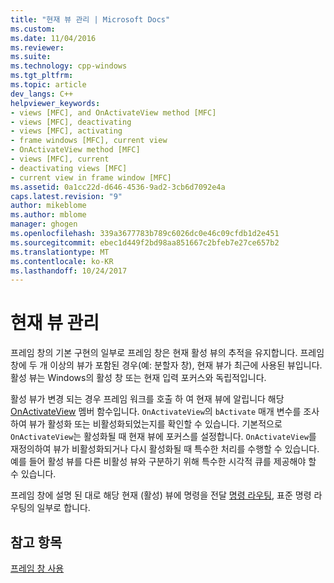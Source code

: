 ```yaml
---
title: "현재 뷰 관리 | Microsoft Docs"
ms.custom: 
ms.date: 11/04/2016
ms.reviewer: 
ms.suite: 
ms.technology: cpp-windows
ms.tgt_pltfrm: 
ms.topic: article
dev_langs: C++
helpviewer_keywords:
- views [MFC], and OnActivateView method [MFC]
- views [MFC], deactivating
- views [MFC], activating
- frame windows [MFC], current view
- OnActivateView method [MFC]
- views [MFC], current
- deactivating views [MFC]
- current view in frame window [MFC]
ms.assetid: 0a1cc22d-d646-4536-9ad2-3cb6d7092e4a
caps.latest.revision: "9"
author: mikeblome
ms.author: mblome
manager: ghogen
ms.openlocfilehash: 339a3677783b789c6026dc0e46c09cfdb1d2e451
ms.sourcegitcommit: ebec1d449f2bd98aa851667c2bfeb7e27ce657b2
ms.translationtype: MT
ms.contentlocale: ko-KR
ms.lasthandoff: 10/24/2017
---
```

# <a name="managing-the-current-view"></a>현재 뷰 관리
프레임 창의 기본 구현의 일부로 프레임 창은 현재 활성 뷰의 추적을 유지합니다. 프레임 창에 두 개 이상의 뷰가 포함된 경우(예: 분할자 창), 현재 뷰가 최근에 사용된 뷰입니다. 활성 뷰는 Windows의 활성 창 또는 현재 입력 포커스와 독립적입니다.  
  
 활성 뷰가 변경 되는 경우 프레임 워크를 호출 하 여 현재 뷰에 알립니다 해당 [OnActivateView](../mfc/reference/cview-class.md#onactivateview) 멤버 함수입니다. `OnActivateView`의 `bActivate` 매개 변수를 조사하여 뷰가 활성화 또는 비활성화되었는지를 확인할 수 있습니다. 기본적으로 `OnActivateView`는 활성화될 때 현재 뷰에 포커스를 설정합니다. `OnActivateView`를 재정의하여 뷰가 비활성화되거나 다시 활성화될 때 특수한 처리를 수행할 수 있습니다. 예를 들어 활성 뷰를 다른 비활성 뷰와 구분하기 위해 특수한 시각적 큐를 제공해야 할 수 있습니다.  
  
 프레임 창에 설명 된 대로 해당 현재 (활성) 뷰에 명령을 전달 [명령 라우팅](../mfc/command-routing.md), 표준 명령 라우팅의 일부로 합니다.  
  
## <a name="see-also"></a>참고 항목  
 [프레임 창 사용](../mfc/using-frame-windows.md)


